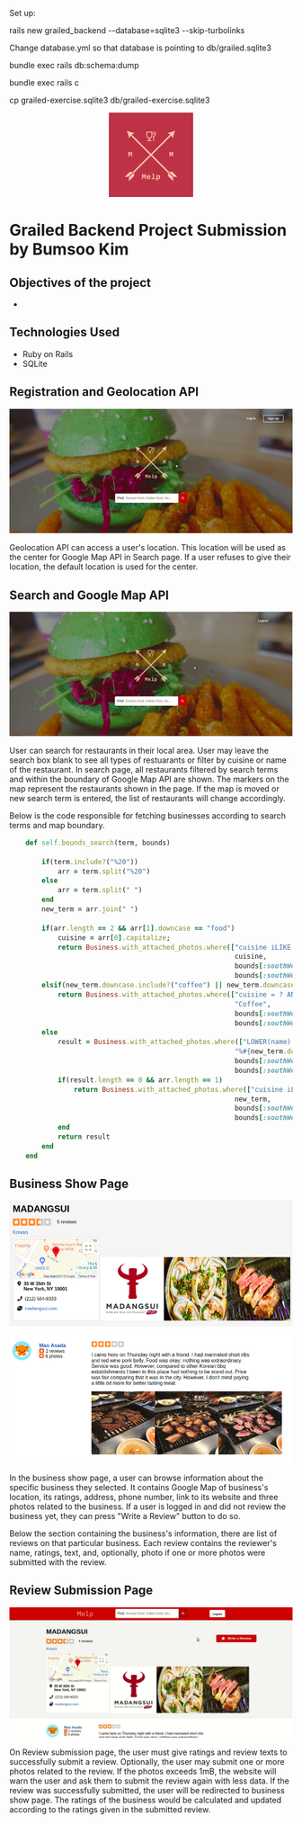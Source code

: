 Set up:

rails new grailed_backend --database=sqlite3 --skip-turbolinks

Change database.yml so that database is pointing to db/grailed.sqlite3

bundle exec rails db:schema:dump

bundle exec rails c

cp grailed-exercise.sqlite3 db/grailed-exercise.sqlite3

<p align="center">
  <img width="150" height="150" src="https://raw.githubusercontent.com/bkim3395/Melp/master/app/assets/images/newnewlogo.png">
</p>

# Grailed Backend Project Submission by Bumsoo Kim

## Objectives of the project
+ 

## Technologies Used
+ Ruby on Rails
+ SQLite


## Registration and Geolocation API

[geoloc-gif]: https://raw.githubusercontent.com/bkim3395/Melp/master/app/assets/images/github%20readme%20images/geoloc.gif "Geolocation Demo"
![alt text][geoloc-gif]

Geolocation API can access a user's location. This location will be used as the center for Google Map API in Search page. If a user refuses to give their location, the default location is used for the center.

## Search and Google Map API

[search-gif]: https://raw.githubusercontent.com/bkim3395/Melp/master/app/assets/images/github%20readme%20images/search.gif "Search Demo"
![alt text][search-gif]

User can search for restaurants in their local area. User may leave the search box blank to see all types of restuarants or filter by cuisine or name of the restaurant. In search page, all restaurants filtered by search terms and within the boundary of Google Map API are shown. The markers on the map represent the restaurants shown in the page. If the map is moved or new search term is entered, the list of restaurants will change accordingly.

Below is the code responsible for fetching businesses according to search terms and map boundary.

``` ruby
    def self.bounds_search(term, bounds)

        if(term.include?("%20"))
            arr = term.split("%20")
        else
            arr = term.split(" ")
        end
        new_term = arr.join(" ")

        if(arr.length == 2 && arr[1].downcase == "food")
            cuisine = arr[0].capitalize;
            return Business.with_attached_photos.where(["cuisine iLIKE ? AND (latitude BETWEEN ? AND ?) AND (longitude BETWEEN ? AND ?)", 
                                                        cuisine,
                                                        bounds[:southWest][:lat] ,bounds[:northEast][:lat],
                                                        bounds[:southWest][:lng] ,bounds[:northEast][:lng]])
        elsif(new_term.downcase.include?("coffee") || new_term.downcase.include?("cafe"))
            return Business.with_attached_photos.where(["cuisine = ? AND (latitude BETWEEN ? AND ?) AND (longitude BETWEEN ? AND ?)", 
                                                        "Coffee",
                                                        bounds[:southWest][:lat] ,bounds[:northEast][:lat],
                                                        bounds[:southWest][:lng] ,bounds[:northEast][:lng]])
        else
            result = Business.with_attached_photos.where(["LOWER(name) LIKE ? AND (latitude BETWEEN ? AND ?) AND (longitude BETWEEN ? AND ?",
                                                        "%#{new_term.downcase}%",
                                                        bounds[:southWest][:lat] ,bounds[:northEast][:lat],
                                                        bounds[:southWest][:lng] ,bounds[:northEast][:lng]])
            if(result.length == 0 && arr.length == 1)
                return Business.with_attached_photos.where(["cuisine iLIKE ? AND (latitude BETWEEN ? AND ?) AND (longitude BETWEEN ? AND ?)",
                                                        new_term,  
                                                        bounds[:southWest][:lat] ,bounds[:northEast][:lat],
                                                        bounds[:southWest][:lng] ,bounds[:northEast][:lng]])
            end
            return result
        end    
    end
```

## Business Show Page

[business-1]: https://raw.githubusercontent.com/bkim3395/Melp/master/app/assets/images/github%20readme%20images/business_1.png "Business Page-1"
![alt text][business-1]

[business-2]: https://raw.githubusercontent.com/bkim3395/Melp/master/app/assets/images/github%20readme%20images/business_2.png "Business Page-2"
![alt text][business-2]

In the business show page, a user can browse information about the specific business they selected. It contains Google Map of business's location, its ratings, address, phone number, link to its website and three photos related to the business. If a user is logged in and did not review the business yet, they can press "Write a Review" button to do so. 

Below the section containing the business's information, there are list of reviews on that particular business. Each review contains the reviewer's name, ratings, text, and, optionally, photo if one or more photos were submitted with the review.

## Review Submission Page

[review]: https://raw.githubusercontent.com/bkim3395/Melp/master/app/assets/images/github%20readme%20images/Review%20Submission.gif "Review Submission"
![alt text][review]

On Review submission page, the user must give ratings and review texts to successfully submit a review. Optionally, the user may submit one or more photos related to the review. If the photos exceeds 1mB, the website will warn the user and ask them to submit the review again with less data. If the review was successfully submitted, the user will be redirected to business show page. The ratings of the business would be calculated and updated according to the ratings given in the submitted review.
